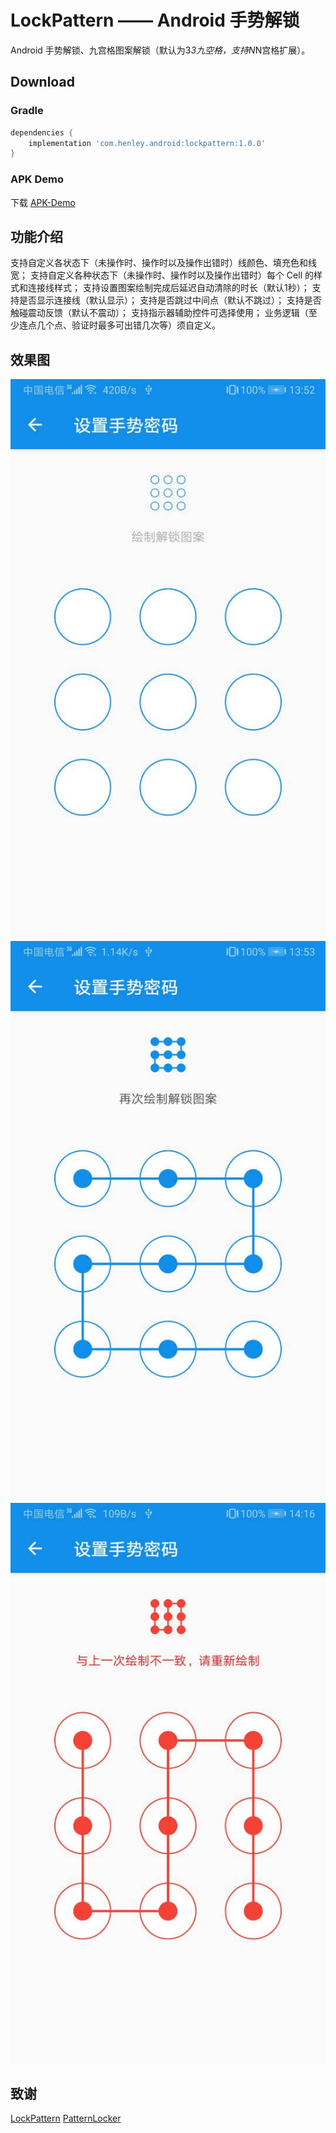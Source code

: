 # LockPattern —— Android 手势解锁
Android 手势解锁、九宫格图案解锁（默认为3*3九空格，支持N*N宫格扩展）。

## Download ##
### Gradle ###
```gradle
dependencies {
    implementation 'com.henley.android:lockpattern:1.0.0'
}
```

### APK Demo ###

下载 [APK-Demo](https://github.com/HenleyLee/LockPattern/raw/master/app/app-release.apk)

## 功能介绍 ##
支持自定义各状态下（未操作时、操作时以及操作出错时）线颜色、填充色和线宽；
支持自定义各种状态下（未操作时、操作时以及操作出错时）每个 Cell 的样式和连接线样式；
支持设置图案绘制完成后延迟自动清除的时长（默认1秒）；
支持是否显示连接线（默认显示）；
支持是否跳过中间点（默认不跳过）；
支持是否触碰震动反馈（默认不震动）；
支持指示器辅助控件可选择使用；
业务逻辑（至少连点几个点、验证时最多可出错几次等）须自定义。

## 效果图 ##
![](/screenshots/status_normal.jpg)
![](/screenshots/status_check.jpg)
![](/screenshots/status_error.jpg)

## 致谢 ##
[LockPattern](https://github.com/sym900728/LockPattern)
[PatternLocker](https://github.com/ihsg/PatternLocker)

